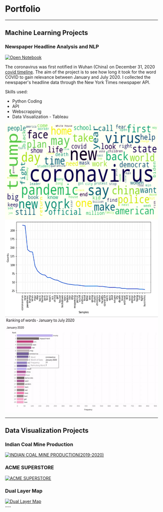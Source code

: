 # Portfolio

---
## Machine Learning Projects 

### Newspaper Headline Analysis and NLP
[![Open Notebook](https://img.shields.io/badge/Jupyter-Open_Notebook-blue?logo=Jupyter)](https://github.com/ssilvacris/Data-Science-Projects/blob/main/NLP_%20Headline_NYTimes/newspaper_nlp.ipynb)

The coronavirus was first notified in Wuhan (China) on December 31, 2020 [covid timeline](https://www.who.int/news-room/detail/29-06-2020-covidtimeline). 
The aim of the project is to see how long it took for the word COVID to gain relevance between January and July 2020. I collected the newspaper's headline data through the New York Times newspaper API.

Skills used:
* Python Coding
* API
* Webscrapping
* Data Visualization - Tableau


<img src="images/nlp_fig1.png?raw=true"/>
<img src="images/nlp_fig2.png?raw=true"/>
<img src="images/ranking-resize.gif?raw=true"/>



---
## Data Visualization Projects 

### Indian Coal Mine Production
 
 <div class='tableauPlaceholder' id='viz1621464872770' style='position: relative'><noscript><a href='https:&#47;&#47;public.tableau.com&#47;profile&#47;cristiane.da.silva#!&#47;vizhome&#47;IndianCoalMineProduction_16117464503940&#47;Dashboard1?publish=yes'><img alt='INDIAN COAL MINE PRODUCTION(2019-2020) ' src='https:&#47;&#47;public.tableau.com&#47;static&#47;images&#47;In&#47;IndianCoalMineProduction_16117464503940&#47;Dashboard1&#47;1_rss.png' style='border: none' /></a></noscript><object class='tableauViz'  style='display:none;'><param name='host_url' value='https%3A%2F%2Fpublic.tableau.com%2F' /> <param name='embed_code_version' value='3' /> <param name='site_root' value='' /><param name='name' value='IndianCoalMineProduction_16117464503940&#47;Dashboard1' /><param name='tabs' value='no' /><param name='toolbar' value='yes' /><param name='static_image' value='https:&#47;&#47;public.tableau.com&#47;static&#47;images&#47;In&#47;IndianCoalMineProduction_16117464503940&#47;Dashboard1&#47;1.png' /> <param name='animate_transition' value='yes' /><param name='display_static_image' value='yes' /><param name='display_spinner' value='yes' /><param name='display_overlay' value='yes' /><param name='display_count' value='yes' /><param name='language' value='en' /></object></div>               
 
### ACME SUPERSTORE

<div class='tableauPlaceholder' id='viz1621465139461' style='position: relative'><noscript><a href='https:&#47;&#47;public.tableau.com&#47;profile&#47;cristiane.da.silva#!&#47;vizhome&#47;Dashboard_Submission_week3&#47;ACMESUPERSTORE?publish=yes'><img alt='ACME SUPERSTORE ' src='https:&#47;&#47;public.tableau.com&#47;static&#47;images&#47;3T&#47;3TCBJXQMP&#47;1_rss.png' style='border: none' /></a></noscript><object class='tableauViz'  style='display:none;'><param name='host_url' value='https%3A%2F%2Fpublic.tableau.com%2F' /> <param name='embed_code_version' value='3' /> <param name='path' value='shared&#47;3TCBJXQMP' /> <param name='toolbar' value='yes' /><param name='static_image' value='https:&#47;&#47;public.tableau.com&#47;static&#47;images&#47;3T&#47;3TCBJXQMP&#47;1.png' /> <param name='animate_transition' value='yes' /><param name='display_static_image' value='yes' /><param name='display_spinner' value='yes' /><param name='display_overlay' value='yes' /><param name='display_count' value='yes' /><param name='language' value='en' /></object></div>               

### Dual Layer Map

<div class='tableauPlaceholder' id='viz1621465011481' style='position: relative'><noscript><a href='https:&#47;&#47;public.tableau.com&#47;profile&#47;cristiane.da.silva#!&#47;vizhome&#47;DualLayerMap_16103574007610&#47;DualLayerMap?publish=yes'><img alt='Dual Layer Map ' src='https:&#47;&#47;public.tableau.com&#47;static&#47;images&#47;Du&#47;DualLayerMap_16103574007610&#47;DualLayerMap&#47;1_rss.png' style='border: none' /></a></noscript><object class='tableauViz'  style='display:none;'><param name='host_url' value='https%3A%2F%2Fpublic.tableau.com%2F' /> <param name='embed_code_version' value='3' /> <param name='site_root' value='' /><param name='name' value='DualLayerMap_16103574007610&#47;DualLayerMap' /><param name='tabs' value='no' /><param name='toolbar' value='yes' /><param name='static_image' value='https:&#47;&#47;public.tableau.com&#47;static&#47;images&#47;Du&#47;DualLayerMap_16103574007610&#47;DualLayerMap&#47;1.png' /> <param name='animate_transition' value='yes' /><param name='display_static_image' value='yes' /><param name='display_spinner' value='yes' /><param name='display_overlay' value='yes' /><param name='display_count' value='yes' /><param name='language' value='en' /></object></div>              
---

